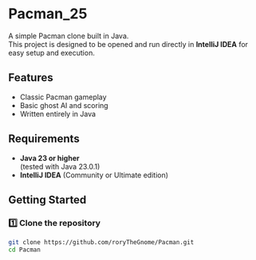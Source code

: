 # Pacman_25

A simple Pacman clone built in Java.  
This project is designed to be opened and run directly in **IntelliJ IDEA** for easy setup and execution.

## Features
- Classic Pacman gameplay
- Basic ghost AI and scoring
- Written entirely in Java

## Requirements
- **Java 23 or higher**  
  (tested with Java 23.0.1)
- **IntelliJ IDEA** (Community or Ultimate edition)

## Getting Started

### 1️⃣ Clone the repository
```bash
git clone https://github.com/roryTheGnome/Pacman.git
cd Pacman

